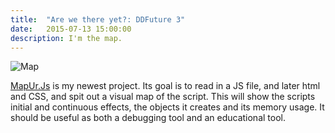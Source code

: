 ```yaml
---
title:  "Are we there yet?: DDFuture 3"
date:   2015-07-13 15:00:00
description: I'm the map.
---
```

![Map](http://www.minecraftopia.com/images/blocks/map.png "I'm the MAP!")

[MapUr.Js](https://github.com/ogewan/MapUr.js) is my newest project. Its goal is to read in a JS file, and later html and CSS, and spit out a visual map of the script. This will show the scripts initial and continuous effects, the objects it creates and its memory usage. It should be useful as both a debugging tool and an educational tool.
